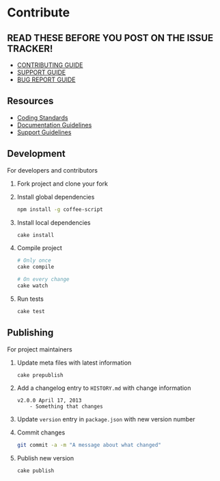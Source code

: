 <!--
v1.3.22 June 23, 2013
https://github.com/bevry/base
-->


# Contribute

## READ THESE BEFORE YOU POST ON THE ISSUE TRACKER!

- [CONTRIBUTING GUIDE](http://docpad.org/docs/contribute)      
- [SUPPORT GUIDE](http://docpad.org/docs/support)
- [BUG REPORT GUIDE](http://docpad.org/bug-report)


## Resources

- [Coding Standards](http://learn.bevry.me/community/coding-standards)
- [Documentation Guidelines](http://learn.bevry.me/community/documentation-guidelines)
- [Support Guidelines](http://learn.bevry.me/community/support-guidelines)


## Development

For developers and contributors

1. Fork project and clone your fork

2. Install global dependencies

	``` bash
	npm install -g coffee-script
	```

3. Install local dependencies

	``` bash
	cake install
	```

4. Compile project

	``` bash
	# Only once
	cake compile

	# On every change
	cake watch
	```

5. Run tests

	``` bash
	cake test
	```


## Publishing

For project maintainers

1. Update meta files with latest information

	``` bash
	cake prepublish
	```

2. Add a changelog entry to `HISTORY.md` with change information

	```
	v2.0.0 April 17, 2013
		- Something that changes
	```

3. Update `version` entry in `package.json` with new version number

4. Commit changes

	``` bash
	git commit -a -m "A message about what changed"
	```

5. Publish new version

	``` bash
	cake publish
	```
